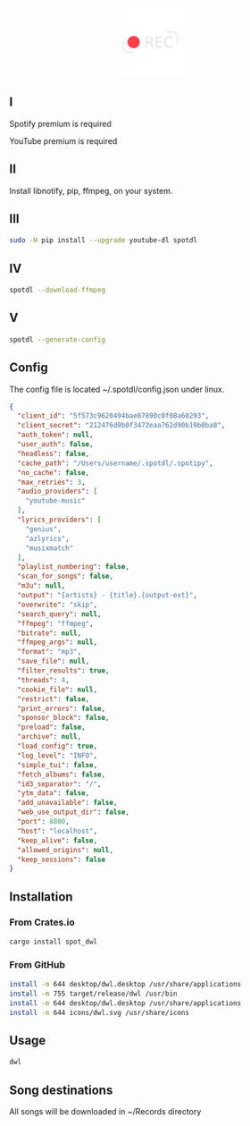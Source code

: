 <p align="center">
<a href="https://github.com/otechdo/dwl" title="source code" target ="_blank">  <img src="https://raw.githubusercontent.com/otechdo/dwl/master/icons/dwl.svg" alt="dwl" style="zoom: 50%;" width="250" /></a>
</p>

## I
Spotify premium is required

YouTube premium is required

## II

Install libnotify, pip, ffmpeg, on your system.

## III

```bash
sudo -H pip install --upgrade youtube-dl spotdl
```

## IV

```bash
spotdl --download-ffmpeg
```

## V

```bash
spotdl --generate-config
```

## Config 

The config file is located ~/.spotdl/config.json under linux.

```json
{
  "client_id": "5f573c9620494bae87890c0f08a60293",
  "client_secret": "212476d9b0f3472eaa762d90b19b0ba8",
  "auth_token": null,
  "user_auth": false,
  "headless": false,
  "cache_path": "/Users/username/.spotdl/.spotipy",
  "no_cache": false,
  "max_retries": 3,
  "audio_providers": [
    "youtube-music"
  ],
  "lyrics_providers": [
    "genius",
    "azlyrics",
    "musixmatch"
  ],
  "playlist_numbering": false,
  "scan_for_songs": false,
  "m3u": null,
  "output": "{artists} - {title}.{output-ext}",
  "overwrite": "skip",
  "search_query": null,
  "ffmpeg": "ffmpeg",
  "bitrate": null,
  "ffmpeg_args": null,
  "format": "mp3",
  "save_file": null,
  "filter_results": true,
  "threads": 4,
  "cookie_file": null,
  "restrict": false,
  "print_errors": false,
  "sponsor_block": false,
  "preload": false,
  "archive": null,
  "load_config": true,
  "log_level": "INFO",
  "simple_tui": false,
  "fetch_albums": false,
  "id3_separator": "/",
  "ytm_data": false,
  "add_unavailable": false,
  "web_use_output_dir": false,
  "port": 8800,
  "host": "localhost",
  "keep_alive": false,
  "allowed_origins": null,
  "keep_sessions": false
}
```

## Installation

### From Crates.io
```bash
cargo install spot_dwl
```

### From GitHub

```bash
install -m 644 desktop/dwl.desktop /usr/share/applications
install -m 755 target/release/dwl /usr/bin
install -m 644 desktop/dwl.desktop /usr/share/applications
install -m 644 icons/dwl.svg /usr/share/icons
```

## Usage

```bash
dwl
```

## Song destinations

All songs will be downloaded in ~/Records directory


